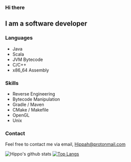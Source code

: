 ### Hi there

## I am a software developer

### Languages
- Java
- Scala
- JVM Bytecode
- C/C++
- x86_64 Assembly

### Skills
- Reverse Engineering
- Bytecode Manipulation
- Gradle / Maven
- CMake / Makefile
- OpenGL
- Unix

### Contact
Feel free to contact me via email, Hippah@protonmail.com

![Hippo's github stats](https://github-readme-stats.vercel.app/api?username=Hippo&show_icons=true&theme=dracula&count_private=true)
[![Top Langs](https://github-readme-stats.vercel.app/api/top-langs/?username=Hippo&theme=dracula)](https://github.com/anuraghazra/github-readme-stats)

